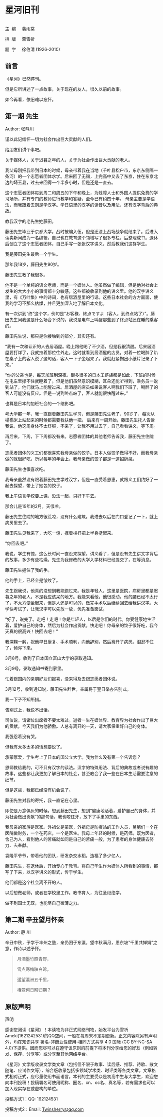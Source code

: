 # 星河旧刊

<img src="./images/星河.png" alt="" style="zoom:110%;">

主  编     裴雨棠

排  版     覃雪祈

题  字     徐伯清 (1926-2010)

## 前言

《星河》已然停刊。

但是它所讲述了一点故事，关于现在的友人，很久以前的故事。

如今再看，依旧难以忘怀。


## 第一期 先生

Author: 张静川

谨以此记缅怀一切为社会作出巨大贡献的人们。

给朋友们讲个事吧。

关于媒体人，关于迟暮之年的人，关于为社会作出巨大贡献的老人。

我父母刚把我带到日本的时候，母亲带着我在当地（千叶县松户市，东京东侧隔一条河）的一个志愿者团体求学。后来回了无锡，上完高中又去了东京，住在东京北边的埼玉县，过去来回得一个半多小时，但是还是一直去。

这个志愿者团体每到周二和周五的下午和晚上，为残障人士和外国人提供免费的学习场所，并有专门的教师进行教学和答疑，至今已有约四十年。
母亲主要是学语法，而我跟着去则是学汉字。学日语里的汉字的读音以及用法，还有汉字背后的典故。

教我汉字的老先生姓藤田。

藤田先生毕业于京都大学，战时被编入伍，但是还没上战场战争就结束了。后进入读卖新闻成为一名编辑，自己也在教育这个领域写了很多专栏，后整理成书。退休后创立了这个志愿者团体，自己手写一张张汉字讲义，然后教我们这群学生。

我是藤田先生最后一个学生。

那年我18岁，藤田先生90岁。

藤田先生教了我很多。

他不是一个单纯的语文老师，而是一个媒体人。他虽然做了编辑，但是他对社会上发生的大大小小的事情都十分敏感，这些都被收录到他的讲义里。他的汉字讲义里，有《万叶集》中的诗词，也有居酒屋里的行话。这些日本社会的方方面面，使我的学习不那么枯燥，并且更加深入地了解日本文化。

有一次讲到“终”这个字，例句是“お客様、終点ですよ（客人，到终点站了）”。藤田先生问我这是什么场合下说的，我说是电车上叫醒那些到了终点站还在睡的乘客的。

藤田先生说，那只是你接触到的部分，其实还有。

“我有一次和认识的人去居酒屋。晚上跟他喝了不少酒，但是我很清醒。后来居酒屋要打烊了，我就拉着那位往外走。这时就看到居酒屋的店员，对着一位喝醉了趴在桌子上的客人说了这句话，客人一下子坐起来了。我就赶紧掏出小纸片记录了下来。”

“你的父亲也是，每天加班到深夜。很多很多的日本工薪族都是如此，下班的时候在电车里撑不住就睡着了。但是他们虽然意识模糊，耳朵还能听得到，乘务员一说到站了，他们就马上能醒过来。居酒屋的店员如果说客人啊我们下班了，喝醉了的客人可能没有反应。但是一说到终点站了，客人就能很快醒过来。”

也算是日本的加班社会的一个缩影吧。

考大学那一年，我一直跟着藤田先生学习，但是藤田先生老了，90岁了，每次从榻榻米上站起来的时候都需要我扶他一把。
后来有一周开始，藤田先生托人告诉我说，他这周身体不太舒服，不来了，让我不用过去了，自己看看讲义，等下周。

再后来，下周，下下周都没有来。志愿者团体的其他老师告诉我，藤田先生住院了。

志愿者团体的义工们都很喜欢我母亲做的饺子。日本人做饺子做得不好，而我母亲做的就很好吃，所以每年的年会上，我母亲做的饺子都是一道招牌菜。

藤田先生也很喜欢吃。

我母亲虽然没有跟着藤田先生学过汉字，但是一直受着恩惠，就跟义工们约好了一起去探望，带上了她包的饺子。

我上午语言学校要上课，没法一起，只好下午去。

那会儿是19年的2月，天很冷。

藤田先生住院的地方很荒凉，没有什么建筑。我进去以后在门口登记了一下，就上病房里去了。

藤田先生见我来了，大吃一惊，撑着栏杆把上半身挺起来。

“你回去吧。”

我说，学生有愧，这么长时间一直没来探望。讲义看了，但是没有先生讲文字背后的故事，多少有些枯燥。先生为我修改的大学入学材料已经提交了，在等消息。

藤田先生握住了我的手。

他的手上，已经全是皱纹了。

先生跟我说，他真的没想到我能跑过来。我是年轻人，这里是医院，病房里都是迟暮之年的老人，不是我应该呆的地方。我能来看他，他很感动。他的腰已经不太行了，不太方便坐起来，但是人还是可以的，做完手术以后继续回去给我讲汉字。大学快考试了，让我汉字可以先放一放，优先准备面试。

“好了，说完了。走吧！走吧！你是年轻人，以后是你们的时代。你要健康地生活着，爱护自己的身体，然后为社会作出贡献。快走吧！你母亲的饺子很好吃，我今天真的很高兴！快回去吧！”

我深鞠一躬，祝他早日康复、手术顺利，向他辞别，然后离开了病房。泪忍不住了，倾泻下来。

3月8号，收到了日本国立富山大学的录取通知。

3月9号，录取通知书寄到家里。

忙着跟国内的亲朋好友们报喜，没来得及去跟志愿者团体说。

3月12号，收到通知说，藤田先生辞世，亲属将于翌日举办告别式。

我一下子不知所措。

告别式上，我说不出话。

司仪说，请诸位出席者不要太难过。逝者一生在媒体界、教育界为社会作出了巨大的贡献，今天我们为他骄傲。人总有离开的一天，请大家保重好自己的身体。

我强忍着没有哭。

但我有太多太多的话想要说了。

承蒙厚爱，学生考上了日本的国公立大学。我为什么没有第一个告诉您？

恩师教给我的，可不只有汉字的读法。汉字的特殊用法、背后的典故或者说有趣的故事，这些都让我更加了解日本的社会，甚至教会了我一些在日本生活需要注意的细节。

但是这些，我都已经没有机会说了。

藤田先生对我的寄托，我一直记在心里。

即使是万念俱灰的时候，想到藤田先生，想到“健康地活着，爱护自己的身体，并为社会做出贡献”的那句话，我也咬住牙，放下了手里的东西。

我母亲的家族是医家。外祖父是蒙医，外祖母是防疫站的工作人员，舅舅们一个在医院做财务，一个在药店，一个是医生。我母上年轻的时候，是药师。既为医者，舍己为人，看到他人的苦痛就如同是自己的苦痛一般，为了患者的身体健康去努力、去奉献。

袁隆平爷爷，带着他的团队，研发杂交水稻，造福了多少亿人。

藤田先生，在退休后，开始专心于教育。将自己毕生作为媒体人所看到的事情，都写了下来，以汉字讲义的形式，传于学生。

他们都是这个社会离不开的人。

以后想做老师，或者在学校里工作。教书育人，为往圣继绝学。

做不到国士无双，也能尽自己微薄之力。

## 第二期 辛丑望月怀亲

Author: 静 川

辛丑中秋，予学于丰州之塾，亲仍困于东瀛。望中秋满月，思东坡“千里共婵娟”之意，作诗以述予怀。

> 月洒墨竹照青野，
>
> 雪点寒梅映白晞。
> 
> 遥望瀛洲五千里，
>
> 椿萱何日盼归期？

## 原版声明

声明

感谢您阅读《星河》！本读物为非正式网络刊物，始发平台为雪祈Ameki(1621242531)的QQ空间，一般在每周末不定期更新。正文内容除另有声明外，均在知识共享 署名-非商业性使用-相同方式共享 4.0 国际 (CC BY-NC-SA 4.0)下提供。因而您尽可以在遵守该原则的前提下将本刊分享给您的好友（例如转发、保存、分享等）或分享至其他网络平台。

《星河》文学版收录文学类文章（包括但不限于故事、读后感、推荐、诗歌、散文随笔、应试作文等），综合版收录包括多领域学术类、时评类等各类文章。文章格式相对正式，应尽量使用书面语言。本刊的主要受众是初高中生与大学生，欢迎您向本刊投稿！投稿署名可使用昵称、圈名、cn、oc名、真名等，若有需求也可以加入现实存在或虚构的单位。

投稿方式1：QQ: 162124531

投稿方式2：Email: Twinsherry@qq.com